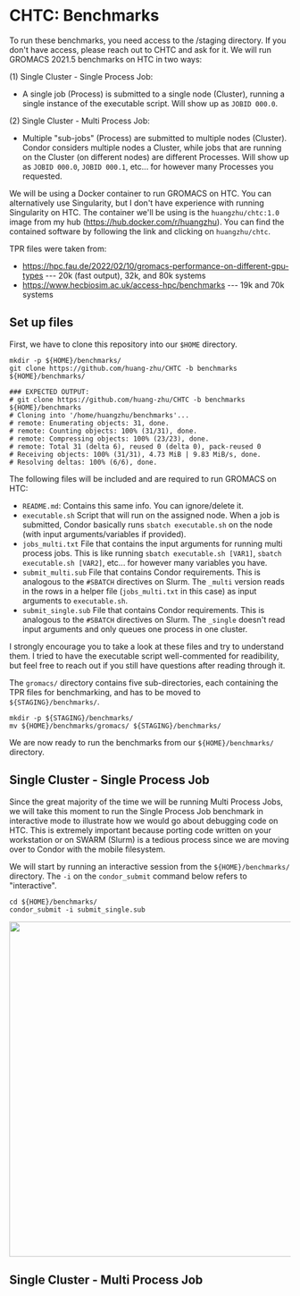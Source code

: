 # CHTC: Benchmarks

To run these benchmarks, you need access to the /staging directory. If you don't have access, please reach out to CHTC and ask for it.
We will run GROMACS 2021.5 benchmarks on HTC in two ways:

(1) Single Cluster - Single Process Job:
- A single job (Process) is submitted to a single node (Cluster), running a single instance of the executable script. Will show up as ``JOBID 000.0``.

(2) Single Cluster - Multi Process Job:
- Multiple "sub-jobs" (Process) are submitted to multiple nodes (Cluster). Condor considers multiple nodes a Cluster, while jobs that are running on the Cluster (on different nodes) are different Processes. Will show up as ``JOBID 000.0``, ``JOBID 000.1``, etc... for however many Processes you requested.

We will be using a Docker container to run GROMACS on HTC. You can alternatively use Singularity, but I don't have experience with running Singularity on HTC. The container we'll be using is the ``huangzhu/chtc:1.0`` image from my hub (https://hub.docker.com/r/huangzhu). You can find the contained software by following the link and clicking on ``huangzhu/chtc``.

TPR files were taken from:

- https://hpc.fau.de/2022/02/10/gromacs-performance-on-different-gpu-types --- 20k (fast output), 32k, and 80k systems
- https://www.hecbiosim.ac.uk/access-hpc/benchmarks --- 19k and 70k systems

## Set up files

First, we have to clone this repository into our ``$HOME`` directory.

```
mkdir -p ${HOME}/benchmarks/
git clone https://github.com/huang-zhu/CHTC -b benchmarks ${HOME}/benchmarks/

### EXPECTED OUTPUT:
# git clone https://github.com/huang-zhu/CHTC -b benchmarks ${HOME}/benchmarks
# Cloning into '/home/huangzhu/benchmarks'...
# remote: Enumerating objects: 31, done.
# remote: Counting objects: 100% (31/31), done.
# remote: Compressing objects: 100% (23/23), done.
# remote: Total 31 (delta 6), reused 0 (delta 0), pack-reused 0
# Receiving objects: 100% (31/31), 4.73 MiB | 9.83 MiB/s, done.
# Resolving deltas: 100% (6/6), done.
```

The following files will be included and are required to run GROMACS on HTC:
- ``README.md``: Contains this same info. You can ignore/delete it.
- ``executable.sh`` Script that will run on the assigned node. When a job is submitted, Condor basically runs ``sbatch executable.sh`` on the node (with input arguments/variables if provided).
- ``jobs_multi.txt`` File that contains the input arguments for running multi process jobs. This is like running ``sbatch executable.sh [VAR1]``, ``sbatch executable.sh [VAR2]``, etc... for however many variables you have.
- ``submit_multi.sub`` File that contains Condor requirements. This is analogous to the ``#SBATCH`` directives on Slurm. The ``_multi`` version reads in the rows in a helper file (``jobs_multi.txt`` in this case) as input arguments to ``executable.sh``.
- ``submit_single.sub`` File that contains Condor requirements. This is analogous to the ``#SBATCH`` directives on Slurm. The ``_single`` doesn't read input arguments and only queues one process in one cluster.

I strongly encourage you to take a look at these files and try to understand them. I tried to have the executable script well-commented for readibility, but feel free to reach out if you still have questions after reading through it.

The ``gromacs/`` directory contains five sub-directories, each containing the TPR files for benchmarking, and has to be moved to ``${STAGING}/benchmarks/``.

```
mkdir -p ${STAGING}/benchmarks/
mv ${HOME}/benchmarks/gromacs/ ${STAGING}/benchmarks/
```

We are now ready to run the benchmarks from our ``${HOME}/benchmarks/`` directory. 

## Single Cluster - Single Process Job

Since the great majority of the time we will be running Multi Process Jobs, we will take this moment to run the Single Process Job benchmark in interactive mode to illustrate how we would go about debugging code on HTC. This is extremely important because porting code written on your workstation or on SWARM (Slurm) is a tedious process since we are moving over to Condor with the mobile filesystem. 

We will start by running an interactive session from the ``${HOME}/benchmarks/`` directory. The ``-i`` on the ``condor_submit`` command below refers to "interactive".
```
cd ${HOME}/benchmarks/
condor_submit -i submit_single.sub
```
<p align="center">
  <img width="600" src=https://github.com/user-attachments/assets/2f59b3e8-b78c-4d79-a185-bbb39980cfff>

</p>

## Single Cluster - Multi Process Job

